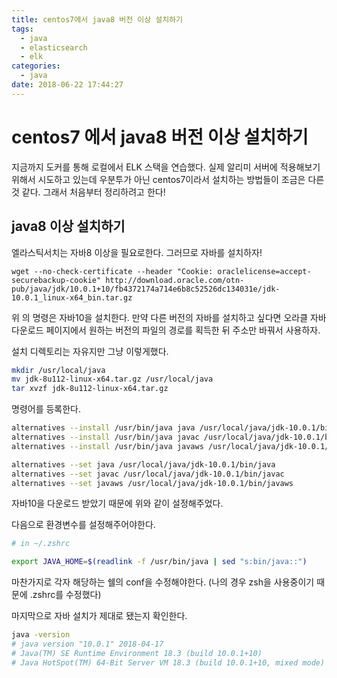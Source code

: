 ```yaml
---
title: centos7에서 java8 버전 이상 설치하기
tags:
  - java
  - elasticsearch
  - elk
categories:
  - java
date: 2018-06-22 17:44:27
---
```


# centos7 에서 java8 버전 이상 설치하기
지금까지 도커를 통해 로컬에서 ELK 스택을 연습했다. 실제 알리미 서버에 적용해보기 위해서 시도하고 있는데 우분투가 아닌 centos7이라서 설치하는 방법들이 조금은 다른 것 같다. 그래서 처음부터 정리하려고 한다!


## java8 이상 설치하기
엘라스틱서치는 자바8 이상을 필요로한다. 그러므로 자바를 설치하자! 
```text
wget --no-check-certificate --header "Cookie: oraclelicense=accept-securebackup-cookie" http://download.oracle.com/otn-pub/java/jdk/10.0.1+10/fb4372174a714e6b8c52526dc134031e/jdk-10.0.1_linux-x64_bin.tar.gz
```
위 의 명령은 자바10을 설치한다. 만약 다른 버전의 자바를 설치하고 싶다면 오라클 자바 다운로드 페이지에서 원하는 버전의 파일의 경로를 획득한 뒤 주소만 바꿔서 사용하자.

설치 디렉토리는 자유지만 그냥 이렇게했다.
```sh
mkdir /usr/local/java
mv jdk-8u112-linux-x64.tar.gz /usr/local/java
tar xvzf jdk-8u112-linux-x64.tar.gz
```

명령어를 등록한다.
```sh
alternatives --install /usr/bin/java java /usr/local/java/jdk-10.0.1/bin/java 1
alternatives --install /usr/bin/java javac /usr/local/java/jdk-10.0.1/bin/javac 1
alternatives --install /usr/bin/java javaws /usr/local/java/jdk-10.0.1/bin/javaws 1

alternatives --set java /usr/local/java/jdk-10.0.1/bin/java
alternatives --set javac /usr/local/java/jdk-10.0.1/bin/javac
alternatives --set javaws /usr/local/java/jdk-10.0.1/bin/javaws
```
자바10을 다운로드 받았기 때문에 위와 같이 설정해주었다.

다음으로 환경변수를 설정해주어야한다.
```sh
# in ~/.zshrc

export JAVA_HOME=$(readlink -f /usr/bin/java | sed "s:bin/java::")
```
마찬가지로 각자 해당하는 쉘의 conf을 수정해야한다. (나의 경우 zsh을 사용중이기 때문에 .zshrc를 수정했다)

마지막으로 자바 설치가 제대로 됐는지 확인한다.
```sh
java -version
# java version "10.0.1" 2018-04-17
# Java(TM) SE Runtime Environment 18.3 (build 10.0.1+10)
# Java HotSpot(TM) 64-Bit Server VM 18.3 (build 10.0.1+10, mixed mode)
```